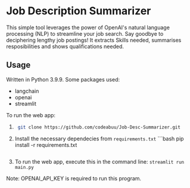 # Job Description Summarizer

This simple tool leverages the power of OpenAI's natural language processing (NLP) to streamline your job search. Say goodbye to deciphering lengthy job postings!
It extracts Skills needed, summarises resposibilities and shows qualifications needed.

## Usage

Written in Python 3.9.9. Some packages used:

- langchain
- openai
- streamlit

To run the web app:

1. ```bash
    git clone https://github.com/codeabuu/Job-Desc-Summarizer.git
    ```
2. Install the necessary dependecies from `requirements.txt` ```bash pip install -r requirements.txt
   ```
3. To run the web app, execute this in the command line:
`streamlit run main.py`

Note: OPENAI_API_KEY is required to run this program.